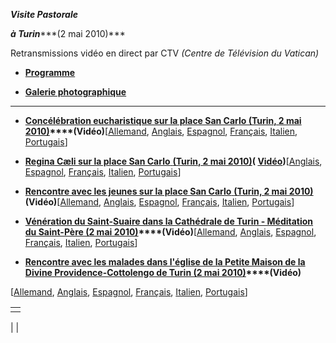 ***Visite Pastorale***

***à Turin******(2 mai 2010)***

Retransmissions vidéo en direct par CTV *(Centre de Télévision du Vatican)*

- **[Programme](/content/benedict-xvi/fr/travels/2010/documents/trav_ben-xvi_torino_20100502.html)**


- **[Galerie photographique](http://www.vatican.va/news_services/liturgy/photogallery/2010/20100502/index.html)**


* * *

- **[Concélébration eucharistique sur la place San Carlo (Turin, 2 mai 2010)](/content/benedict-xvi/fr/homilies/2010/documents/hf_ben-xvi_hom_20100502_torino.html)****(Vidéo)**\[[Allemand](/content/benedict-xvi/de/homilies/2010/documents/hf_ben-xvi_hom_20100502_torino.html), [Anglais](/content/benedict-xvi/en/homilies/2010/documents/hf_ben-xvi_hom_20100502_torino.html), [Espagnol](/content/benedict-xvi/es/homilies/2010/documents/hf_ben-xvi_hom_20100502_torino.html), [Français](/content/benedict-xvi/fr/homilies/2010/documents/hf_ben-xvi_hom_20100502_torino.html), [Italien](/content/benedict-xvi/it/homilies/2010/documents/hf_ben-xvi_hom_20100502_torino.html), [Portugais](/content/benedict-xvi/pt/homilies/2010/documents/hf_ben-xvi_hom_20100502_torino.html)\]


- [**Regina Cæli sur la place San Carlo** **(Turin, 2 mai 2010)**](/content/benedict-xvi/fr/angelus/2010/documents/hf_ben-xvi_reg_20100502_torino.html)**( [Vidéo](https://www.youtube.com/watch?v=T_jk7nTmXS8&ab_channel=VaticanNews))**\[[Anglais](/content/benedict-xvi/en/angelus/2010/documents/hf_ben-xvi_reg_20100502_torino.html), [Espagnol](/content/benedict-xvi/es/angelus/2010/documents/hf_ben-xvi_reg_20100502_torino.html), [Français](/content/benedict-xvi/fr/angelus/2010/documents/hf_ben-xvi_reg_20100502_torino.html), [Italien](/content/benedict-xvi/it/angelus/2010/documents/hf_ben-xvi_reg_20100502_torino.html), [Portugais](/content/benedict-xvi/pt/angelus/2010/documents/hf_ben-xvi_reg_20100502_torino.html)\]


- [**Rencontre avec les jeunes sur la place San Carlo** **(Turin, 2 mai 2010)**](/content/benedict-xvi/fr/speeches/2010/may/documents/hf_ben-xvi_spe_20100502_incontro-giovani.html)**(Vidéo)**\[[Allemand](/content/benedict-xvi/de/speeches/2010/may/documents/hf_ben-xvi_spe_20100502_incontro-giovani.html), [Anglais](/content/benedict-xvi/en/speeches/2010/may/documents/hf_ben-xvi_spe_20100502_incontro-giovani.html), [Espagnol](/content/benedict-xvi/es/speeches/2010/may/documents/hf_ben-xvi_spe_20100502_incontro-giovani.html), [Français](/content/benedict-xvi/fr/speeches/2010/may/documents/hf_ben-xvi_spe_20100502_incontro-giovani.html), [Italien](/content/benedict-xvi/it/speeches/2010/may/documents/hf_ben-xvi_spe_20100502_incontro-giovani.html), [Portugais](/content/benedict-xvi/pt/speeches/2010/may/documents/hf_ben-xvi_spe_20100502_incontro-giovani.html)\]


- **[Vénération du Saint-Suaire dans la Cathédrale de Turin - Méditation du Saint-Père (2 mai 2010)](/content/benedict-xvi/fr/speeches/2010/may/documents/hf_ben-xvi_spe_20100502_meditazione-torino.html)****(Vidéo)**\[[Allemand](/content/benedict-xvi/de/speeches/2010/may/documents/hf_ben-xvi_spe_20100502_meditazione-torino.html), [Anglais](/content/benedict-xvi/en/speeches/2010/may/documents/hf_ben-xvi_spe_20100502_meditazione-torino.html), [Espagnol](/content/benedict-xvi/es/speeches/2010/may/documents/hf_ben-xvi_spe_20100502_meditazione-torino.html), [Français](/content/benedict-xvi/fr/speeches/2010/may/documents/hf_ben-xvi_spe_20100502_meditazione-torino.html), [Italien](/content/benedict-xvi/it/speeches/2010/may/documents/hf_ben-xvi_spe_20100502_meditazione-torino.html), [Portugais](/content/benedict-xvi/pt/speeches/2010/may/documents/hf_ben-xvi_spe_20100502_meditazione-torino.html)\]


- **[Rencontre avec les malades dans l'église de la Petite Maison de la Divine Providence-Cottolengo de Turin (2 mai 2010)](/content/benedict-xvi/fr/speeches/2010/may/documents/hf_ben-xvi_spe_20100502_incontro-ammalati.html)****(Vidéo)**

\[[Allemand](/content/benedict-xvi/de/speeches/2010/may/documents/hf_ben-xvi_spe_20100502_incontro-ammalati.html), [Anglais](/content/benedict-xvi/en/speeches/2010/may/documents/hf_ben-xvi_spe_20100502_incontro-ammalati.html), [Espagnol](/content/benedict-xvi/es/speeches/2010/may/documents/hf_ben-xvi_spe_20100502_incontro-ammalati.html), [Français](/content/benedict-xvi/fr/speeches/2010/may/documents/hf_ben-xvi_spe_20100502_incontro-ammalati.html), [Italien](/content/benedict-xvi/it/speeches/2010/may/documents/hf_ben-xvi_spe_20100502_incontro-ammalati.html), [Portugais](/content/benedict-xvi/pt/speeches/2010/may/documents/hf_ben-xvi_spe_20100502_incontro-ammalati.html)\]


|     |
| --- |
|  |

|
|